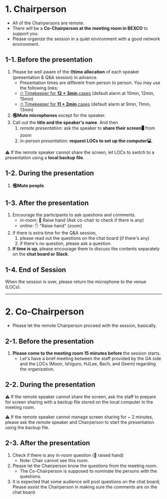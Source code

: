 # 1. Chairperson
* All of the Chairpersons are remote. 
* There will be a **Co-Chairperson at the meeting room in BEXCO** to support you. 
* Please organize the session in a quiet environment with a good network environment.

## 1-1. Before the presentation
1. Please be well aware of the **⏱time allocation** of each speaker (presentation & Q&A session) in advance. 
    - Presentation times are different from person to person. You may use the following links:
    - [⏱ Timekeeper for **12 + 3min** cases](https://maruta.github.io/timekeeper/#t1=10:00&t2=12:00&t3=15:00&m=12%20min%20TALK%20%2B%203%20min%20Q%26amp%3BA) (default alarm at 10min, 12min, 15min)
    - [⏱ Timekeeper for **11 + 2min** cases](https://maruta.github.io/timekeeper/#t1=9:00&t2=11:00&t3=13:00&m=11%20min%20TALK%20%2B%202%20min%20Q%26amp%3BA) (default alarm at 9min, 11min, 13min)
4. **🔇Mute microphones** except for the speaker.
5. Call out the **title and the speaker's name**. And then 
    1. *remote presentation*: ask the speaker to **share their screen🖥** from zoom
    1. *in-person presentation*: **request LOCs to set up the computer💻**.

⚠️ If the remote speaker cannot share the screen, let LOCs to switch to a presentation using a **local backup file**.

## 1-2. During the presentation
1. **🔇Mute people**.

## 1-3. After the presentation
1. Encourage the participants to ask questions and comments. 
    - _in-room_: 🙋 Raise hand (Ask co-chair to check if there is any)
    - _online_: ✋ "Raise hand" (zoom)
2. If there is extra time for the Q&A session, 
    1. please read out the questions on the chat board (if there's any)
    2. if there's no question, please ask a question. 
3. **If time is up**, please encourage them to discuss the contents separately on the **chat board or Slack**.

## 1-4. End of Session 
When the session is over, please return the microphone to the venue (LOCs).

-----

# 2. Co-Chairperson
* Please let the remote Chairperson proceed with the session, basically.
 
## 2-1. Before the presentation
1. **Please come to the meeting room 15 minutes before** the session starts. 
    - Let's have a brief meeting between the staff provided by the GA side and the LOCs (Moon, Ishiguro, HJLee, Bach, and Geem) regarding the organization. 

## 2-2. During the presentation
⚠️ If the remote speaker cannot share the screen, ask the staff to prepare for screen sharing with a backup file stored on the local computer in the meeting room. 

⚠️ If the remote speaker cannot manage screen sharing for ~ 2 minutes, please ask the remote speaker and Chairperson to start the presentation using the backup file.


## 2-3. After the presentation
1. Check if there is any in-room question (🙋 raised hand)
    - Note: Chair cannot see this room.
2. Please let the Chairperson know the questions from the meeting room. 
    - The Co-Chairperson is supposed to nominate the persons with the questions.
3. It is expected that some audience will post questions on the chat board; Please assist the Chairperson in making sure the comments are on the chat board.
